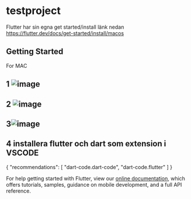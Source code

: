 # testproject

Flutter har sin egna get started/install länk nedan
https://flutter.dev/docs/get-started/install/macos

## Getting Started

For MAC

## 1 ![image](https://user-images.githubusercontent.com/72130785/119954289-1f412380-bf9f-11eb-91e6-70b458dce684.png)

## 2 ![image](https://user-images.githubusercontent.com/72130785/119954329-29632200-bf9f-11eb-9086-55cfaf6bfe7b.png)

## 3![image](https://user-images.githubusercontent.com/72130785/119954385-354ee400-bf9f-11eb-8fc9-04c91d5f6340.png)

## 4 installera flutter och dart som extension i VSCODE

{
"recommendations": [
"dart-code.dart-code",
"dart-code.flutter"
]
}

For help getting started with Flutter, view our
[online documentation](https://flutter.dev/docs), which offers tutorials,
samples, guidance on mobile development, and a full API reference.
